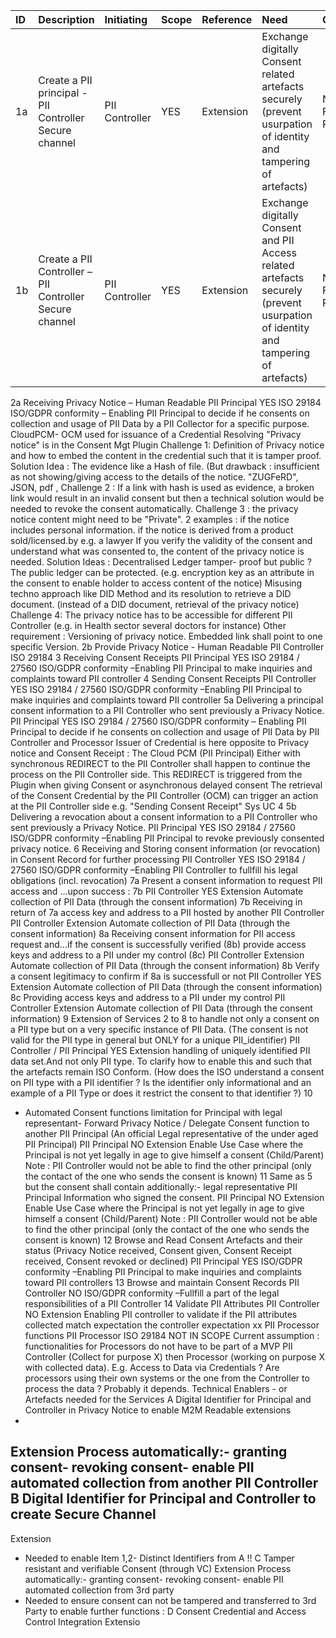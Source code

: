 
| ID | Description       | Initiating  | Scope | Reference | Need | Comments | Details |
| :- | :---------------  | :---------  | :---- | :-------- | :--- | :------- | :------ |
| 1a | Create a PII principal - PII Controller Secure channel | PII Controller | YES | Extension | Exchange digitally Consent related artefacts securely (prevent usurpation of identity and tampering of artefacts) | Non Functional Requirement | Did com controller used in OCM/ CloudPCM  (used to share invitation link) then OID Protocol used OID for VCI and VP Possible to extend with custom protocol |
| 1b | Create a PII Controller – PII Controller Secure channel | PII Controller | YES | Extension | Exchange digitally Consent and PII Access related artefacts securely (prevent usurpation of identity and tampering of artefacts) | Non Functional Requirement | Did com controller used in OCM/CloudPCM(used to share link) then OID Protocol used |

2a
Receiving Privacy Notice – Human Readable
PII Principal
YES
ISO 29184
ISO/GDPR conformity – Enabling
PII Principal to decide if he
consents on collection and usage
of PII Data by a PII Collector for a
specific purpose.
CloudPCM- OCM used for issuance of a
Credential
Resolving "Privacy notice" is in the Consent Mgt
Plugin
Challenge 1: Definition of Privacy notice and how
to embed the content in the credential such that it
is tamper proof.
Solution Idea :
The evidence like a Hash of file. (But drawback
: insufficient as not showing/giving access to
the details of the notice.
"ZUGFeRD", JSON, pdf ,
Challenge 2 : If a link with hash is used as evidence,
a broken link would result in an invalid consent but
then a technical solution would be needed to
revoke the consent automatically.
Challenge 3 : the privacy notice content might need
to be "Private". 2 examples :
if the notice includes personal information.
if the notice is derived from a product
sold/licensed.by e.g. a lawyer
If you verify the validity of the consent and
understand what was consented to, the content of
the privacy notice is needed.
Solution Ideas :
Decentralised Ledger tamper- proof but public
?
The public ledger can be protected. (e.g.
encryption key as an attribute in the
consent to enable holder to access
content of the notice)
Misusing techno approach like DID Method
and its resolution to retrieve a DID document.
(instead of a DID document, retrieval of the
privacy notice)
Challenge 4: The privacy notice has to be accessible
for different PII Controller (e.g. in Health sector
several doctors for instance)
Other requirement : Versioning of privacy notice.
Embedded link shall point to one specific Version.
2b
Provide Privacy Notice - Human Readable
PII Controller
ISO 29184
3
Receiving Consent Receipts
PII Principal
YES
ISO 29184 / 27560
ISO/GDPR conformity –Enabling
PII Principal to make inquiries
and complaints toward PII
controller
4
Sending Consent Receipts
PII Controller
YES
ISO 29184 / 27560
ISO/GDPR conformity –Enabling
PII Principal to make inquiries
and complaints toward PII
controller
5a
Delivering a principal consent information to a PII
Controller who sent previously a Privacy Notice.
PII Principal
YES
ISO 29184 / 27560
ISO/GDPR conformity – Enabling
PII Principal to decide if he
consents on collection and usage
of PII Data by PII Controller and
Processor
Issuer of Credential is here opposite to Privacy
notice and Consent Receipt : The Cloud PCM (PII
Principal)
Either with
synchronous REDIRECT to the PII Controller shall
happen to continue the process on the PII
Controller side.
This REDIRECT is triggered from the Plugin when
giving Consent
or asynchronous delayed consent
The retrieval of the Consent Credential by the PII
Controller (OCM) can trigger an action at the PII
Controller side e.g. "Sending Consent Receipt" Sys
UC 4
5b
Delivering a revocation about a consent
information to a PII Controller who sent previously
a Privacy Notice.
PII Principal
YES
ISO 29184 / 27560
ISO/GDPR conformity –Enabling
PII Principal to revoke previously
consented privacy notice.
6
Receiving and Storing consent information (or
revocation) in Consent Record for further
processing
PII Controller
YES
ISO 29184 / 27560
ISO/GDPR conformity –Enabling
PII Controller to fullfill his legal
obligations (incl. revocation)
7a
Present a consent information to request PII access
and ...upon success : 7b
PII Controller
YES
Extension
Automate collection of PII Data
(through the consent
information)
7b
Receiving in return of 7a access key and address to
a PII hosted by another PII Controller
PII Controller
Extension
Automate collection of PII Data
(through the consent
information)
8a
Receiving consent information for PII access
request and...if the consent is successfully verified
(8b) provide access keys and address to a PII under
my control (8c)
PII Controller
Extension
Automate collection of PII Data
(through the consent
information)
8b
Verify a consent legitimacy to confirm if 8a is
successfull or not
PII Controller
YES
Extension
Automate collection of PII Data
(through the consent
information)
8c
Providing access keys and address to a PII under
my control
PII Controller
Extension
Automate collection of PII Data
(through the consent
information)
9
Extension of Services 2 to 8 to handle not only a
consent on a PII type but on a very specific instance
of PII Data. (The consent is not valid for the PII type
in general but ONLY for a unique PII_identifier)
PII Controller / PII
Principal
YES
Extension
handling of uniquely identified PII
data set.And not only PII type.
To clarify how to
enable this and such
that the artefacts
remain ISO Conform.
(How does the ISO
understand a consent
on PII type with a PII
identifier ? Is the
identifier only
informational and an
example of a PII Type
or does it restrict the
consent to that
identifier ?)
10
- Automated Consent functions limitation for
Principal with legal representant- Forward Privacy
Notice / Delegate Consent function to another PII
Principal (An official Legal representative of the
under aged PII Principal)
PII Principal
NO
Extension
Enable Use Case where the
Principal is not yet legally in age
to give himself a consent
(Child/Parent)
Note : PII Controller
would not be able to
find the other principal
(only the contact of the
one who sends the
consent is known)
11
Same as 5 but the consent shall contain
additionally:- legal representative PII Principal
Information who signed the consent.
PII Principal
NO
Extension
Enable Use Case where the
Principal is not yet legally in age
to give himself a consent
(Child/Parent)
Note : PII Controller
would not be able to
find the other principal
(only the contact of the
one who sends the
consent is known)
12
Browse and Read Consent Artefacts and their
status (Privacy Notice received, Consent given,
Consent Receipt received, Consent revoked or
declined)
PII Principal
YES
ISO/GDPR conformity –Enabling
PII Principal to make inquiries
and complaints toward PII
controllers
13
Browse and maintain Consent Records
PII Controller
NO
ISO/GDPR conformity –Fullfill a
part of the legal responsibilities
of a PII Controller
14
Validate PII Attributes
PII Controller
NO
Extension
Enabling PII controller to validate
if the PII attributes collected
match expectation the controller
expectation
xx
PII Processor functions
PII Processor
ISO 29184
NOT IN SCOPE
Current assumption :
functionalities for
Processors do not have
to be part of a MVP PII
Controller (Collect for
purpose X) then
Processor (working on
purpose X with
collected data). E.g.
Access to Data via
Credentials ? Are
processors using their
own systems or the
one from the
Controller to process
the data ? Probably it
depends.
Technical Enablers - or Artefacts needed for the
Services
A
Digital Identifier for Principal and Controller in
Privacy Notice to enable M2M Readable extensions
-
Extension
Process automatically:- granting
consent- revoking consent-
enable PII automated collection
from another PII Controller
B
Digital Identifier for Principal and Controller to
create Secure Channel
-
Extension
- Needed to enable
Item 1,2- Distinct
Identifiers from A !!
C
Tamper resistant and verifiable Consent (through
VC)
Extension
Process automatically:- granting
consent- revoking consent-
enable PII automated collection
from 3rd party
- Needed to ensure
consent can not be
tampered and
transferred to 3rd
Party to enable further
functions :
D
Consent Credential and Access Control Integration
Extensio
